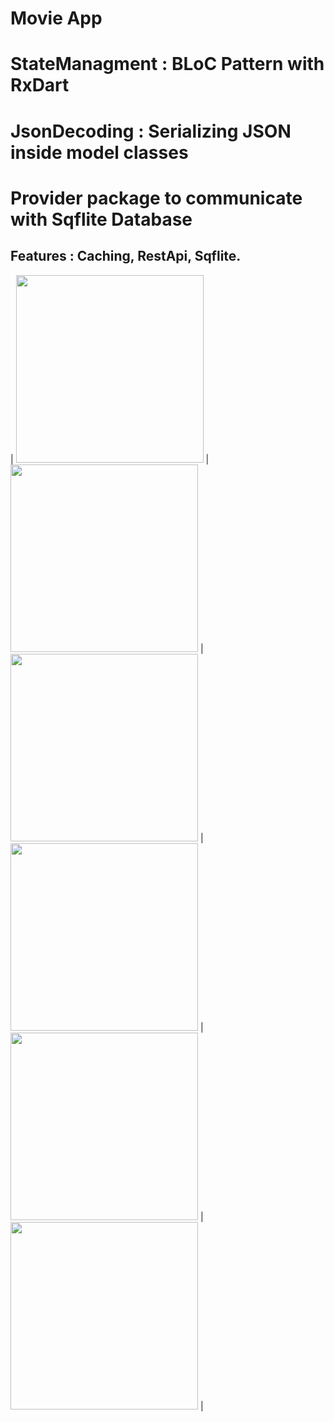 # Movie App 
# StateManagment : BLoC Pattern with RxDart
# JsonDecoding :  Serializing JSON inside model classes
# Provider package to communicate with Sqflite Database
## Features :  Caching, RestApi, Sqflite.


| <img src="https://user-images.githubusercontent.com/79679398/109254821-055d3c80-7808-11eb-9ebd-a278cce5d1c5.jpg" width="300"> |
<img src="https://user-images.githubusercontent.com/79679398/109254878-2756bf00-7808-11eb-8e65-a5224f36f10a.jpg" width="300"> |
<img src="https://user-images.githubusercontent.com/79679398/109254881-29208280-7808-11eb-8c2d-d7fed13ab484.jpg" width="300"> |
<img src="https://user-images.githubusercontent.com/79679398/109254884-2a51af80-7808-11eb-935f-9fd20ac10f48.jpg" width="300"> |
<img src="https://user-images.githubusercontent.com/79679398/109254886-2aea4600-7808-11eb-93ba-117d57da56da.jpg" width="300"> |
<img src="https://user-images.githubusercontent.com/79679398/109254887-2b82dc80-7808-11eb-90ce-43f08516667a.jpg" width="300"> |
